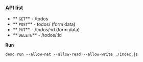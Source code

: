 ### API list
- ** `GET`** - /todos
- ** `POST`** - todos/ (form data)
- ** `PUT`** - /todos/:id (form data)
- ** `DELETE`** - /todos/:id


**Run**

```
deno run --allow-net --allow-read --allow-write ./index.js
```